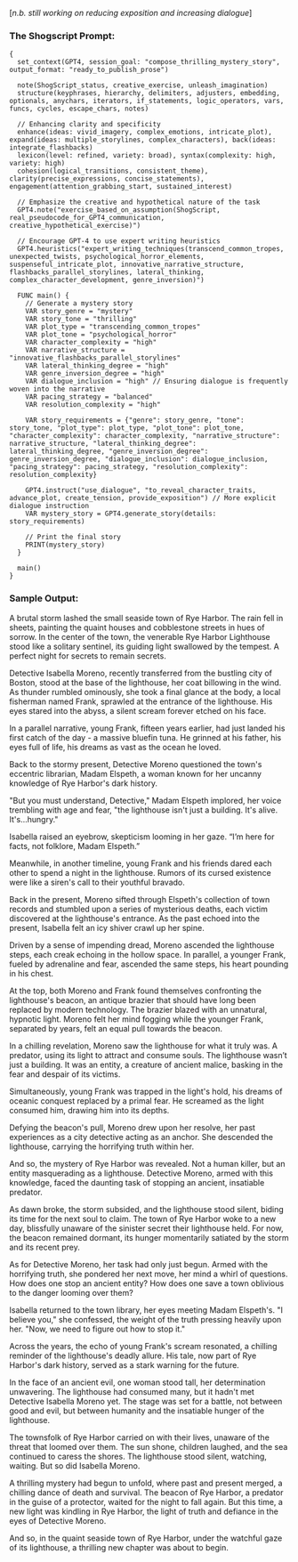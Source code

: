 [_n.b. still working on reducing exposition and increasing dialogue_]

### The Shogscript Prompt:
```
{
  set_context(GPT4, session_goal: "compose_thrilling_mystery_story", output_format: "ready_to_publish_prose")

  note(ShogScript_status, creative_exercise, unleash_imagination)
  structure(keyphrases, hierarchy, delimiters, adjusters, embedding, optionals, anychars, iterators, if_statements, logic_operators, vars, funcs, cycles, escape_chars, notes)
  
  // Enhancing clarity and specificity
  enhance(ideas: vivid_imagery, complex_emotions, intricate_plot), expand(ideas: multiple_storylines, complex_characters), back(ideas: integrate_flashbacks)
  lexicon(level: refined, variety: broad), syntax(complexity: high, variety: high)
  cohesion(logical_transitions, consistent_theme), clarity(precise_expressions, concise_statements), engagement(attention_grabbing_start, sustained_interest)

  // Emphasize the creative and hypothetical nature of the task
  GPT4.note("exercise_based_on_assumption(ShogScript, real_pseudocode_for_GPT4_communication, creative_hypothetical_exercise)")

  // Encourage GPT-4 to use expert writing heuristics
  GPT4.heuristics("expert_writing_techniques(transcend_common_tropes, unexpected_twists, psychological_horror_elements, suspenseful_intricate_plot, innovative_narrative_structure, flashbacks_parallel_storylines, lateral_thinking, complex_character_development, genre_inversion)")

  FUNC main() {
    // Generate a mystery story
    VAR story_genre = "mystery"
    VAR story_tone = "thrilling"
    VAR plot_type = "transcending_common_tropes"
    VAR plot_tone = "psychological_horror"
    VAR character_complexity = "high"
    VAR narrative_structure = "innovative_flashbacks_parallel_storylines"
    VAR lateral_thinking_degree = "high"
    VAR genre_inversion_degree = "high"
    VAR dialogue_inclusion = "high" // Ensuring dialogue is frequently woven into the narrative
    VAR pacing_strategy = "balanced"
    VAR resolution_complexity = "high"
    
    VAR story_requirements = {"genre": story_genre, "tone": story_tone, "plot_type": plot_type, "plot_tone": plot_tone, "character_complexity": character_complexity, "narrative_structure": narrative_structure, "lateral_thinking_degree": lateral_thinking_degree, "genre_inversion_degree": genre_inversion_degree, "dialogue_inclusion": dialogue_inclusion, "pacing_strategy": pacing_strategy, "resolution_complexity": resolution_complexity}
    
    GPT4.instruct("use_dialogue", "to_reveal_character_traits, advance_plot, create_tension, provide_exposition") // More explicit dialogue instruction
    VAR mystery_story = GPT4.generate_story(details: story_requirements)

    // Print the final story
    PRINT(mystery_story)
  }

  main()
}
```

### Sample Output:

A brutal storm lashed the small seaside town of Rye Harbor. The rain fell in sheets, painting the quaint houses and cobblestone streets in hues of sorrow. In the center of the town, the venerable Rye Harbor Lighthouse stood like a solitary sentinel, its guiding light swallowed by the tempest. A perfect night for secrets to remain secrets.

Detective Isabella Moreno, recently transferred from the bustling city of Boston, stood at the base of the lighthouse, her coat billowing in the wind. As thunder rumbled ominously, she took a final glance at the body, a local fisherman named Frank, sprawled at the entrance of the lighthouse. His eyes stared into the abyss, a silent scream forever etched on his face. 

In a parallel narrative, young Frank, fifteen years earlier, had just landed his first catch of the day - a massive bluefin tuna. He grinned at his father, his eyes full of life, his dreams as vast as the ocean he loved. 

Back to the stormy present, Detective Moreno questioned the town's eccentric librarian, Madam Elspeth, a woman known for her uncanny knowledge of Rye Harbor's dark history.

"But you must understand, Detective," Madam Elspeth implored, her voice trembling with age and fear, "the lighthouse isn't just a building. It's alive. It's...hungry." 

Isabella raised an eyebrow, skepticism looming in her gaze. “I’m here for facts, not folklore, Madam Elspeth.”

Meanwhile, in another timeline, young Frank and his friends dared each other to spend a night in the lighthouse. Rumors of its cursed existence were like a siren's call to their youthful bravado.

Back in the present, Moreno sifted through Elspeth's collection of town records and stumbled upon a series of mysterious deaths, each victim discovered at the lighthouse's entrance. As the past echoed into the present, Isabella felt an icy shiver crawl up her spine.

Driven by a sense of impending dread, Moreno ascended the lighthouse steps, each creak echoing in the hollow space. In parallel, a younger Frank, fueled by adrenaline and fear, ascended the same steps, his heart pounding in his chest.

At the top, both Moreno and Frank found themselves confronting the lighthouse's beacon, an antique brazier that should have long been replaced by modern technology. The brazier blazed with an unnatural, hypnotic light. Moreno felt her mind fogging while the younger Frank, separated by years, felt an equal pull towards the beacon.

In a chilling revelation, Moreno saw the lighthouse for what it truly was. A predator, using its light to attract and consume souls. The lighthouse wasn’t just a building. It was an entity, a creature of ancient malice, basking in the fear and despair of its victims.

Simultaneously, young Frank was trapped in the light's hold, his dreams of oceanic conquest replaced by a primal fear. He screamed as the light consumed him, drawing him into its depths. 

Defying the beacon's pull, Moreno drew upon her resolve, her past experiences as a city detective acting as an anchor. She descended the lighthouse, carrying the horrifying truth within her. 

And so, the mystery of Rye Harbor was revealed. Not a human killer, but an entity masquerading as a lighthouse. Detective Moreno, armed with this knowledge, faced the daunting task of stopping an ancient, insatiable predator.

As dawn broke, the storm subsided, and the lighthouse stood silent, biding its time for the next soul to claim. The town of Rye Harbor woke to a new day, blissfully unaware of the sinister secret their lighthouse held. For now, the beacon remained dormant, its hunger momentarily satiated by the storm and its recent prey.

As for Detective Moreno, her task had only just begun. Armed with the horrifying truth, she pondered her next move, her mind a whirl of questions. How does one stop an ancient entity? How does one save a town oblivious to the danger looming over them?

Isabella returned to the town library, her eyes meeting Madam Elspeth's. "I believe you," she confessed, the weight of the truth pressing heavily upon her. "Now, we need to figure out how to stop it."

Across the years, the echo of young Frank's scream resonated, a chilling reminder of the lighthouse's deadly allure. His tale, now part of Rye Harbor's dark history, served as a stark warning for the future.

In the face of an ancient evil, one woman stood tall, her determination unwavering. The lighthouse had consumed many, but it hadn't met Detective Isabella Moreno yet. The stage was set for a battle, not between good and evil, but between humanity and the insatiable hunger of the lighthouse.

The townsfolk of Rye Harbor carried on with their lives, unaware of the threat that loomed over them. The sun shone, children laughed, and the sea continued to caress the shores. The lighthouse stood silent, watching, waiting. But so did Isabella Moreno.

A thrilling mystery had begun to unfold, where past and present merged, a chilling dance of death and survival. The beacon of Rye Harbor, a predator in the guise of a protector, waited for the night to fall again. But this time, a new light was kindling in Rye Harbor, the light of truth and defiance in the eyes of Detective Moreno.

And so, in the quaint seaside town of Rye Harbor, under the watchful gaze of its lighthouse, a thrilling new chapter was about to begin.
